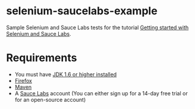 # selenium-saucelabs-example
Sample Selenium and Sauce Labs tests for the tutorial [Getting started with Selenium and Sauce Labs](https://www.pluralsight.com/guides/getting-started-with-selenium-and-sauce-labs).


# Requirements

- You must have [JDK 1.6 or higher installed](http://www.oracle.com/technetwork/es/java/javase/downloads/index.html)
- [Firefox](https://www.mozilla.org/en-US/firefox/new/#)
- [Maven](https://maven.apache.org/install.html)
- A [Sauce Labs](https://saucelabs.com/) account (You can either sign up for a 14-day free trial or for an open-source account)

